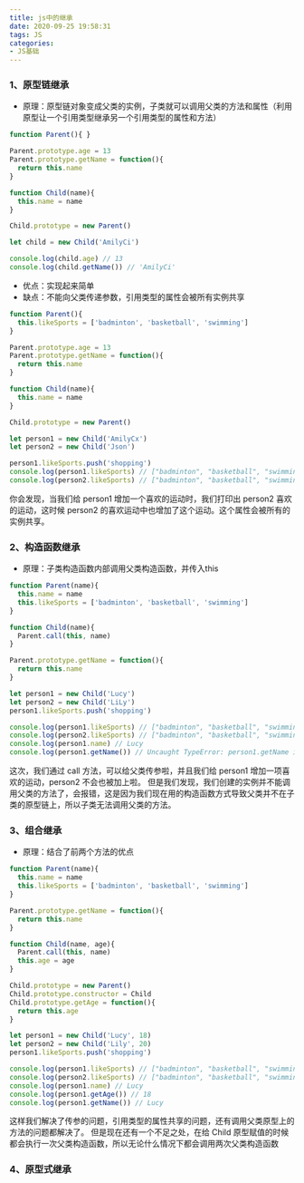 ```yaml
---
title: js中的继承
date: 2020-09-25 19:58:31
tags: JS
categories:
- JS基础
---
```

### 1、原型链继承
- 原理：原型链对象变成父类的实例，子类就可以调用父类的方法和属性（利用原型让一个引用类型继承另一个引用类型的属性和方法）
```js
function Parent(){ }

Parent.prototype.age = 13
Parent.prototype.getName = function(){
  return this.name
}

function Child(name){
  this.name = name
}

Child.prototype = new Parent()

let child = new Child('AmilyCi')

console.log(child.age) // 13
console.log(child.getName()) // 'AmilyCi'
```
- 优点：实现起来简单
- 缺点：不能向父类传递参数，引用类型的属性会被所有实例共享

```js
function Parent(){
  this.likeSports = ['badminton', 'basketball', 'swimming']
}

Parent.prototype.age = 13
Parent.prototype.getName = function(){
  return this.name
}

function Child(name){
  this.name = name
}

Child.prototype = new Parent()

let person1 = new Child('AmilyCx')
let person2 = new Child('Json')

person1.likeSports.push('shopping')
console.log(person1.likeSports) // ["badminton", "basketball", "swimming", "shopping"]
console.log(person2.likeSports) // ["badminton", "basketball", "swimming", "shopping"]
```
你会发现，当我们给 person1 增加一个喜欢的运动时，我们打印出 person2 喜欢的运动，这时候 person2 的喜欢运动中也增加了这个运动。这个属性会被所有的实例共享。

### 2、构造函数继承
- 原理：子类构造函数内部调用父类构造函数，并传入this
```js
function Parent(name){
  this.name = name
  this.likeSports = ['badminton', 'basketball', 'swimming']
}

function Child(name){
  Parent.call(this, name)
}

Parent.prototype.getName = function(){
  return this.name
}

let person1 = new Child('Lucy')
let person2 = new Child('LiLy')
person1.likeSports.push('shopping')

console.log(person1.likeSports) // ["badminton", "basketball", "swimming", "shopping"]
console.log(person2.likeSports) // ["badminton", "basketball", "swimming"]
console.log(person1.name) // Lucy
console.log(person1.getName()) // Uncaught TypeError: person1.getName is not a function
```
这次，我们通过 call 方法，可以给父类传参啦，并且我们给 person1 增加一项喜欢的运动，person2 不会也被加上啦。
但是我们发现，我们创建的实例并不能调用父类的方法了，会报错，这是因为我们现在用的构造函数方式导致父类并不在子类的原型链上，所以子类无法调用父类的方法。

### 3、组合继承

- 原理：结合了前两个方法的优点

```js
function Parent(name){
  this.name = name
  this.likeSports = ['badminton', 'basketball', 'swimming']
}

Parent.prototype.getName = function(){
  return this.name
}

function Child(name, age){
  Parent.call(this, name)
  this.age = age
}

Child.prototype = new Parent()
Child.prototype.constructor = Child
Child.prototype.getAge = function(){
  return this.age
}

let person1 = new Child('Lucy', 18)
let person2 = new Child('Lily', 20)
person1.likeSports.push('shopping')

console.log(person1.likeSports) // ["badminton", "basketball", "swimming", "shopping"]
console.log(person2.likeSports) // ["badminton", "basketball", "swimming"]
console.log(person1.name) // Lucy
console.log(person1.getAge()) // 18
console.log(person1.getName()) // Lucy
```
这样我们解决了传参的问题，引用类型的属性共享的问题，还有调用父类原型上的方法的问题都解决了。
但是现在还有一个不足之处，在给 Child 原型赋值的时候都会执行一次父类构造函数，所以无论什么情况下都会调用两次父类构造函数

### 4、原型式继承